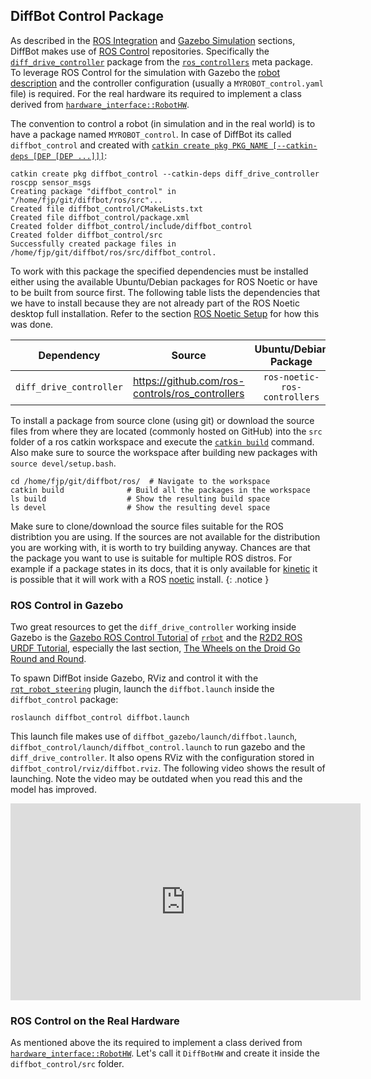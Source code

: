 ## DiffBot Control Package

As described in the [ROS Integration](https://fjp.at/projects/diffbot/ros-integration/#ros-control) and 
[Gazebo Simulation](https://fjp.at/projects/diffbot/ros-packages/gazebo/) sections, 
DiffBot makes use of [ROS Control](https://fjp.at/posts/ros/ros-control/) repositories. 
Specifically the [`diff_drive_controller`](http://wiki.ros.org/diff_drive_controller) package from the 
[`ros_controllers`](https://github.com/ros-controls/ros_controllers) meta package. 
To leverage ROS Control for the simulation with Gazebo the [robot description](https://fjp.at/projects/diffbot/ros-packages/robot-description/) and the 
controller configuration (usually a `MYROBOT_control.yaml` file) is required. For the real hardware its required to implement 
a class derived from [`hardware_interface::RobotHW`](http://docs.ros.org/melodic/api/hardware_interface/html/c++/classhardware__interface_1_1RobotHW.html).

The convention to control a robot (in simulation and in the real world) is to have a package named `MYROBOT_control`. In case of DiffBot its called `diffbot_control` and created with
[`catkin create pkg PKG_NAME [--catkin-deps [DEP [DEP ...]]]`](https://catkin-tools.readthedocs.io/en/latest/verbs/catkin_create.html#catkin-create-pkg):

```console
catkin create pkg diffbot_control --catkin-deps diff_drive_controller roscpp sensor_msgs 
Creating package "diffbot_control" in "/home/fjp/git/diffbot/ros/src"...
Created file diffbot_control/CMakeLists.txt
Created file diffbot_control/package.xml
Created folder diffbot_control/include/diffbot_control
Created folder diffbot_control/src
Successfully created package files in /home/fjp/git/diffbot/ros/src/diffbot_control.
```

To work with this package the specified dependencies must be installed either using the available Ubuntu/Debian packages for ROS Noetic or have to be built from source first. The following table lists the dependencies that we have to install because they are not already part of the ROS Noetic desktop full installation. Refer to the section [ROS Noetic Setup](https://fjp.at/projects/diffbot/ros-noetic/) for how this was done. 

| Dependency                    | Source                                                | Ubuntu/Debian Package            |
|:-----------------------------:|:-----------------------------------------------------:|:--------------------------------:|
| `diff_drive_controller`       | https://github.com/ros-controls/ros_controllers       | `ros-noetic-ros-controllers`    |

To install a package from source clone (using git) or download the source files from where they are located (commonly hosted on GitHub) into the `src` folder of a ros catkin workspace and execute the [`catkin build`](https://catkin-tools.readthedocs.io/en/latest/verbs/catkin_build.html) command. Also make sure to source the workspace after building new packages with `source devel/setup.bash`.

```console
cd /home/fjp/git/diffbot/ros/  # Navigate to the workspace
catkin build              # Build all the packages in the workspace
ls build                  # Show the resulting build space
ls devel                  # Show the resulting devel space
```

Make sure to clone/download the source files suitable for the ROS distribtion you are using. If the sources are not available for the distribution you are working with, it is worth to try building anyway. Chances are that the package you want to use is suitable for multiple ROS distros. For example if a package states in its docs, that it is only available for [kinetic](http://wiki.ros.org/kinetic) it is possible that it will work with a ROS [noetic](http://wiki.ros.org/noetic) install.
{: .notice }


### ROS Control in Gazebo

Two great resources to get the `diff_drive_controller` working inside Gazebo is the [Gazebo ROS Control Tutorial](http://gazebosim.org/tutorials?tut=ros_control)
of [`rrbot`](https://github.com/ros-simulation/gazebo_ros_demos) and the [R2D2 ROS URDF Tutorial](http://wiki.ros.org/urdf/Tutorials/Using%20a%20URDF%20in%20Gazebo), especially the last section, [The Wheels on the Droid Go Round and Round](http://wiki.ros.org/urdf/Tutorials/Using%20a%20URDF%20in%20Gazebo#The_Wheels_on_the_Droid_Go_Round_and_Round).

To spawn DiffBot inside Gazebo, RViz and control it with the [`rqt_robot_steering`](http://wiki.ros.org/rqt_robot_steering) plugin, 
launch the `diffbot.launch` inside the `diffbot_control` package:

```console
roslaunch diffbot_control diffbot.launch
```

This launch file makes use of `diffbot_gazebo/launch/diffbot.launch`, `diffbot_control/launch/diffbot_control.launch` to run gazebo and the `diff_drive_controller`. It also opens RViz with the configuration stored in `diffbot_control/rviz/diffbot.rviz`. 
The following video shows the result of launching. Note the video may be outdated when you read this and the model has improved.


<iframe width="560" height="315" src="https://www.youtube-nocookie.com/embed/gfhgfU8zUOs" frameborder="0" allow="accelerometer; autoplay; clipboard-write; encrypted-media; gyroscope; picture-in-picture" allowfullscreen></iframe>


### ROS Control on the Real Hardware

As mentioned above the its required to implement a class derived from 
[`hardware_interface::RobotHW`](http://docs.ros.org/melodic/api/hardware_interface/html/c++/classhardware__interface_1_1RobotHW.html).
Let's call it `DiffBotHW` and create it inside the `diffbot_control/src` folder.
